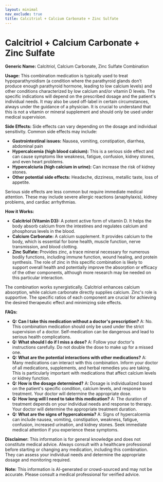 ```yaml
---
layout: minimal
nav_exclude: true
title: Calcitriol + Calcium Carbonate + Zinc Sulfate
---
```


# Calcitriol + Calcium Carbonate + Zinc Sulfate

**Generic Name:** Calcitriol, Calcium Carbonate, Zinc Sulfate Combination

**Usage:** This combination medication is typically used to treat hypoparathyroidism (a condition where the parathyroid glands don't produce enough parathyroid hormone, leading to low calcium levels) and other conditions characterized by low calcium and/or vitamin D levels.  The specific indications will depend on the prescribed dosage and the patient's individual needs.  It may also be used off-label in certain circumstances,  always under the guidance of a physician.  It is crucial to understand that this is not a vitamin or mineral supplement and should only be used under medical supervision.

**Side Effects:**  Side effects can vary depending on the dosage and individual sensitivity. Common side effects may include:

* **Gastrointestinal issues:** Nausea, vomiting, constipation, diarrhea, abdominal pain
* **Hypercalcemia (high blood calcium):**  This is a serious side effect and can cause symptoms like weakness, fatigue, confusion, kidney stones, and even heart problems.
* **Hypercalciuria (high calcium in urine):**  Can increase the risk of kidney stones.
* **Other potential side effects:**  Headache, dizziness, metallic taste, loss of appetite.

Serious side effects are less common but require immediate medical attention.  These may include severe allergic reactions (anaphylaxis), kidney problems, and cardiac arrhythmias.


**How it Works:**

* **Calcitriol (Vitamin D3):**  A potent active form of vitamin D. It helps the body absorb calcium from the intestines and regulates calcium and phosphorus levels in the blood.
* **Calcium Carbonate:**  A calcium supplement. It provides calcium to the body, which is essential for bone health, muscle function, nerve transmission, and blood clotting.
* **Zinc Sulfate:**  Provides zinc, a trace mineral necessary for numerous bodily functions, including immune function, wound healing, and protein synthesis.  The role of zinc in this specific combination is likely to support overall health and potentially improve the absorption or efficacy of the other components, although more research may be needed on this particular interaction.


The combination works synergistically. Calcitriol enhances calcium absorption, while calcium carbonate directly supplies calcium. Zinc's role is supportive.  The specific ratios of each component are crucial for achieving the desired therapeutic effect and minimizing side effects.


**FAQs:**

* **Q: Can I take this medication without a doctor's prescription?**  A: No. This combination medication should only be used under the strict supervision of a doctor.  Self-medication can be dangerous and lead to serious health complications.
* **Q: What should I do if I miss a dose?** A:  Follow your doctor's instructions carefully.  Do not double the dose to make up for a missed one.
* **Q: What are the potential interactions with other medications?** A:  Many medications can interact with this combination.  Inform your doctor of all medications, supplements, and herbal remedies you are taking.  This is particularly important with medications that affect calcium levels or kidney function.
* **Q: How is the dosage determined?** A: Dosage is individualized based on the patient's specific condition, calcium levels, and response to treatment.  Your doctor will determine the appropriate dose.
* **Q:  How long will I need to take this medication?** A:  The duration of treatment depends on your individual needs and response to therapy.  Your doctor will determine the appropriate treatment duration.
* **Q:  What are the signs of hypercalcemia?** A:  Signs of hypercalcemia can include nausea, vomiting, constipation, weakness, fatigue, confusion, increased urination, and kidney stones.  Seek immediate medical attention if you experience these symptoms.


**Disclaimer:** This information is for general knowledge and does not constitute medical advice. Always consult with a healthcare professional before starting or changing any medication, including this combination.  They can assess your individual needs and determine the appropriate dosage and monitoring required.


**Note:** This information is AI-generated or crowd-sourced and may not be accurate. Please consult a medical professional for verified advice.